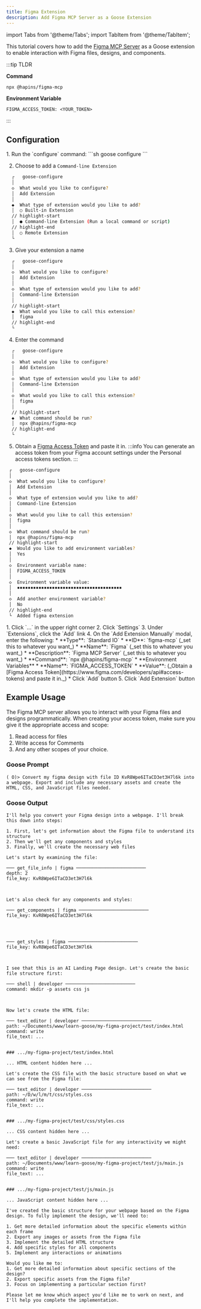 ```yaml
---
title: Figma Extension
description: Add Figma MCP Server as a Goose Extension
---
```


import Tabs from '@theme/Tabs';
import TabItem from '@theme/TabItem';


This tutorial covers how to add the [Figma MCP Server](https://github.com/hapins/figma-mcp) as a Goose extension to enable interaction with Figma files, designs, and components.


:::tip TLDR

**Command**
```sh
npx @hapins/figma-mcp
```

**Environment Variable**
```
FIGMA_ACCESS_TOKEN: <YOUR_TOKEN>
```
:::

## Configuration

<Tabs groupId="interface">
  <TabItem value="cli" label="Goose CLI" default>
  1. Run the `configure` command:
  ```sh
  goose configure
  ```

  2. Choose to add a `Command-line Extension`
  ```sh
    ┌   goose-configure 
    │
    ◇  What would you like to configure?
    │  Add Extension 
    │
    ◆  What type of extension would you like to add?
    │  ○ Built-in Extension 
    // highlight-start    
    │  ● Command-line Extension (Run a local command or script)
    // highlight-end    
    │  ○ Remote Extension 
    └ 
  ```

  3. Give your extension a name
  ```sh
    ┌   goose-configure 
    │
    ◇  What would you like to configure?
    │  Add Extension 
    │
    ◇  What type of extension would you like to add?
    │  Command-line Extension 
    │
    // highlight-start
    ◆  What would you like to call this extension?
    │  figma
    // highlight-end
    └ 
  ```

  4. Enter the command
  ```sh
    ┌   goose-configure 
    │
    ◇  What would you like to configure?
    │  Add Extension 
    │
    ◇  What type of extension would you like to add?
    │  Command-line Extension 
    │
    ◇  What would you like to call this extension?
    │  figma
    │
    // highlight-start
    ◆  What command should be run?
    │  npx @hapins/figma-mcp
    // highlight-end
    └ 
  ```  

  5. Obtain a [Figma Access Token](https://www.figma.com/developers/api#access-tokens) and paste it in.
  :::info
  You can generate an access token from your Figma account settings under the Personal access tokens section.
  :::

   ```sh
    ┌   goose-configure 
    │
    ◇  What would you like to configure?
    │  Add Extension 
    │
    ◇  What type of extension would you like to add?
    │  Command-line Extension 
    │
    ◇  What would you like to call this extension?
    │  figma
    │
    ◇  What command should be run?
    │  npx @hapins/figma-mcp
    // highlight-start
    ◆  Would you like to add environment variables?
    │  Yes 
    │
    ◇  Environment variable name:
    │  FIGMA_ACCESS_TOKEN
    │
    ◇  Environment variable value:
    │  ▪▪▪▪▪▪▪▪▪▪▪▪▪▪▪▪▪▪▪▪▪▪▪▪▪▪▪▪▪▪▪▪▪▪▪▪▪▪▪
    │
    ◇  Add another environment variable?
    │  No 
    // highlight-end
    └  Added figma extension
  ```  

  </TabItem>
  <TabItem value="ui" label="Goose Desktop">
  1. Click `...` in the upper right corner
  2. Click `Settings`
  3. Under `Extensions`, click the `Add` link
  4. On the `Add Extension Manually` modal, enter the following:
        * **Type**: `Standard IO`
        * **ID**: `figma-mcp` (_set this to whatever you want_)
        * **Name**: `Figma` (_set this to whatever you want_)
        * **Description**: `Figma MCP Server` (_set this to whatever you want_)
        * **Command**: `npx @hapins/figma-mcp`
        * **Environment Variables**
            * **Name**: `FIGMA_ACCESS_TOKEN`
            * **Value**: (_Obtain a [Figma Access Token](https://www.figma.com/developers/api#access-tokens) and paste it in._)
            * Click `Add` button
  5. Click `Add Extension` button
  </TabItem>
</Tabs>

## Example Usage

The Figma MCP server allows you to interact with your Figma files and designs programmatically. When creating your access token, make sure you give it the appropriate access and scope:

1. Read access for files
2. Write access for Comments
3. And any other scopes of your choice.

### Goose Prompt
```
( O)> Convert my figma design with file ID KvR8Wpe6ITaCD3et3H7l6k into a webpage. Export and include any necessary assets and create the HTML, CSS, and JavaScript files needed.
```

### Goose Output

```                                                                                                                     
I'll help you convert your Figma design into a webpage. I'll break this down into steps:

1. First, let's get information about the Figma file to understand its structure
2. Then we'll get any components and styles
3. Finally, we'll create the necessary web files

Let's start by examining the file:

─── get_file_info | figma ──────────────────────────
depth: 2
file_key: KvR8Wpe6ITaCD3et3H7l6k



Let's also check for any components and styles:

─── get_components | figma ──────────────────────────
file_key: KvR8Wpe6ITaCD3et3H7l6k




─── get_styles | figma ──────────────────────────
file_key: KvR8Wpe6ITaCD3et3H7l6k



I see that this is an AI Landing Page design. Let's create the basic file structure first:

─── shell | developer ──────────────────────────
command: mkdir -p assets css js



Now let's create the HTML file:

─── text_editor | developer ──────────────────────────
path: ~/Documents/www/learn-goose/my-figma-project/test/index.html
command: write
file_text: ...


### .../my-figma-project/test/index.html

... HTML content hidden here ...

Let's create the CSS file with the basic structure based on what we can see from the Figma file:

─── text_editor | developer ──────────────────────────
path: ~/D/w/l/m/t/css/styles.css
command: write
file_text: ...


### .../my-figma-project/test/css/styles.css

... CSS content hidden here ...

Let's create a basic JavaScript file for any interactivity we might need:

─── text_editor | developer ──────────────────────────
path: ~/Documents/www/learn-goose/my-figma-project/test/js/main.js
command: write
file_text: ...


### .../my-figma-project/test/js/main.js

... JavaScript content hidden here ...

I've created the basic structure for your webpage based on the Figma design. To fully implement the design, we'll need to:

1. Get more detailed information about the specific elements within each frame
2. Export any images or assets from the Figma file
3. Implement the detailed HTML structure
4. Add specific styles for all components
5. Implement any interactions or animations

Would you like me to:
1. Get more detailed information about specific sections of the design?
2. Export specific assets from the Figma file?
3. Focus on implementing a particular section first?

Please let me know which aspect you'd like me to work on next, and I'll help you complete the implementation.
```